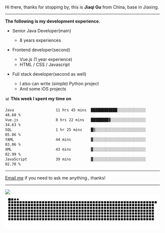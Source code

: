 Hi there, thanks for stopping by, this is **Jiaqi Gu** from China, base in Jiaxing.

---

**The following is my development experience.**

- Senior Java Developer(main)
  - 8 years experiences

- Frontend developer(second)
  - Vue.js (1 year experience)
  - HTML / CSS / Javascript
  
- Full stack developer(second as well)
  - I also can write (simple) Python project
  - And some iOS projects

📊 **This week I spent my time on**
<!--START_SECTION:waka-->

```text
Java                   11 hrs 45 mins  ████████████░░░░░░░░░░░░░   48.60 %
Vue.js                 8 hrs 22 mins   ████████▓░░░░░░░░░░░░░░░░   34.63 %
SQL                    1 hr 25 mins    █▒░░░░░░░░░░░░░░░░░░░░░░░   05.86 %
YAML                   44 mins         ▓░░░░░░░░░░░░░░░░░░░░░░░░   03.06 %
XML                    43 mins         ▓░░░░░░░░░░░░░░░░░░░░░░░░   02.99 %
JavaScript             39 mins         ▓░░░░░░░░░░░░░░░░░░░░░░░░   02.70 %
```

<!--END_SECTION:waka-->

---

[Email me](mailto:htk2klwgr@mozmail.com?subject=Hiring_from_GitHub) if you need to ask me anything., thanks!

---

![]( https://visitor-badge.glitch.me/badge?page_id=githubgujiaqi)
![]( https://github.com/droid-Q/droid-Q/raw/output/github-contribution-grid-snake.svg#gh-dark-mode-only)
